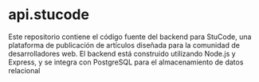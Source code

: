 # api.stucode
Este repositorio contiene el código fuente del backend para StuCode, una plataforma de publicación de artículos diseñada para la comunidad de desarrolladores web. El backend está construido utilizando Node.js y Express, y se integra con PostgreSQL para el almacenamiento de datos relacional

